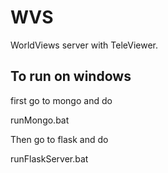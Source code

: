 # WVS
WorldViews server with TeleViewer.

To run on windows
-----------------

first go to mongo and do

runMongo.bat

Then go to flask and do

runFlaskServer.bat




